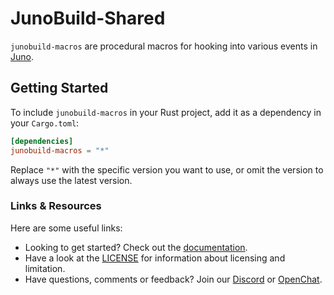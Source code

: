 # JunoBuild-Shared

`junobuild-macros` are procedural macros for hooking into various events in [Juno](https://juno.build).

## Getting Started

To include `junobuild-macros` in your Rust project, add it as a dependency in your `Cargo.toml`:

```toml
[dependencies]
junobuild-macros = "*"
```

Replace `"*"` with the specific version you want to use, or omit the version to always use the latest version.

### Links & Resources

Here are some useful links:

- Looking to get started? Check out the [documentation](https://juno.build).
- Have a look at the [LICENSE](https://github.com/junobuild/juno/blob/main/src/libs/macros/LICENSE.md) for information about licensing and limitation.
- Have questions, comments or feedback? Join our [Discord](https://discord.gg/wHZ57Z2RAG) or [OpenChat](https://oc.app/community/vxgpi-nqaaa-aaaar-ar4lq-cai/?ref=xanzv-uaaaa-aaaaf-aneba-cai).